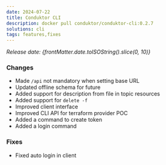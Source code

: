 ```yaml
---
date: 2024-07-22
title: Conduktor CLI
description: docker pull conduktor/conduktor-cli:0.2.7
solutions: cli
tags: features,fixes
---
```


*Release date: {frontMatter.date.toISOString().slice(0, 10)}*

### Changes
- Made `/api` not mandatory when setting base URL
- Updated offline schema for future
- Added support for description from file in topic resources
- Added support for  `delete -f`
- Improved client interface
- Improved CLI API for terraform provider POC 
- Added a command to create token
- Added a login command


### Fixes
- Fixed auto login in client
